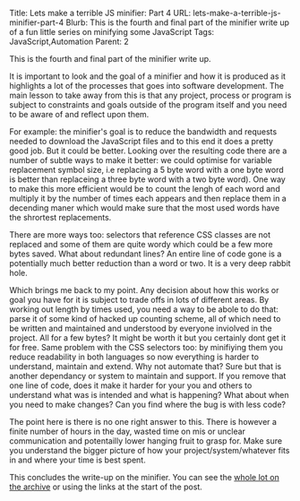 Title: Lets make a terrible JS minifier: Part 4
URL: lets-make-a-terrible-js-minifier-part-4
Blurb: This is the fourth and final part of the minifier write up of a fun little series on minifying some JavaScript
Tags: JavaScript,Automation
Parent: 2

This is the fourth and final part of the minifier write up.

It is important to look and the goal of a minifier and how it is produced as it highlights a lot of the processes that goes into software development. The main lesson to take away from this is that any project, process or program is subject to constraints and goals outside of the program itself and you need to be aware of and reflect upon them.

For example: the minifier's goal is to reduce the bandwidth and requests needed to download the JavaScript files and to this end it does a pretty good job. But it could be better. Looking over the resulting code there are a number of subtle ways to make it better: we could optimise for variable replacement symbol size, i.e replacing a 5 byte word with a one byte word is better than replaceing a three byte word with a two byte word). One way to make this more efficient would be to count the lengh of each word and multiply it by the number of times each appears and then replace them in a decending maner which would make sure that the most used words have the shrortest replacements.

There are more ways too: selectors that reference CSS classes are not replaced and some of them are quite wordy which could be a few more bytes saved. What about redundant lines? An entire line of code gone is a potentially much better reduction than a word or two. It is a very deep rabbit hole.

Which brings me back to my point. Any decision about how this works or goal you have for it is subject to trade offs in lots of different areas. By working out length by times used, you need a way to be abole to do that: parse it of some kind of hacked up counting scheme, all of which need to be written and maintained and understood by everyone inviolved in the project. All for a few bytes? It might be worth it but you certainly dont get it for free. Same problem with the CSS selectors too: by minifiying them you reduce readability in both languages so now everything is harder to  understand, maintain and extend. Why not automate that? Sure but that is another dependancy or system to maintain and support. If you remove that one line of code, does it make it harder for your you and others to understand what was is intended and what is happening? What about when you need to make changes? Can you find where the bug is with less code?

The point here is there is no one right answer to this. There is however a finite number of hours in the day, wasted time on mis or unclear communication and potentailly lower hanging fruit to grasp for. Make sure you understand the bigger picture of how your project/system/whatever fits in and where your time is best spent.

This concludes the write-up on the minifier. You can see the [whole lot on the archive][tmcarchive] or using the links at the start of the post.

[tmcarchive]: /blog/archive "theMetaCity archive"
